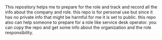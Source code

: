 This repository helps me to prepare for the role and track and record all the info about the company and role. this repo is for personal use but since it has no private info that might be harmful for me it is set to public. this repo also can help someone to prepare for a role like service desk operator.
you can copy the repo and get some info about the organization and the role responsibility.
